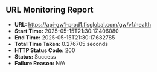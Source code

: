 ## URL Monitoring Report

- **URL:** https://api-gw1-prod1.fisglobal.com/gw/v1/health
- **Start Time:** 2025-05-15T21:30:17.406080
- **End Time:** 2025-05-15T21:30:17.682785
- **Total Time Taken:** 0.276705 seconds
- **HTTP Status Code:** 200
- **Status:** Success
- **Failure Reason:** N/A
